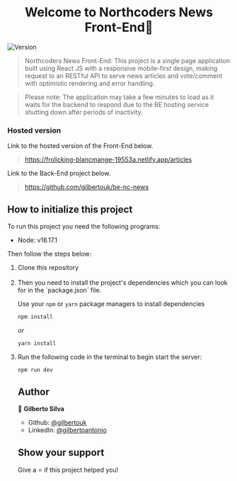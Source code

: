 <h1 align="center"> Welcome to Northcoders News Front-End👋</h1>

<p>
  <img alt="Version" src="https://img.shields.io/badge/version-1.0.0-blue.svg?cacheSeconds=2592000" />  
</p>

> Northcoders News Front-End: This project is a single page application built using React JS with a responsive mobile-first design, making request to an RESTful API to serve news articles and vote/comment with optimistic rendering and error handling.

> Please note: The application may take a few minutes to load as it waits for the backend to respond due to the BE hosting service shutting down after periods of inactivity.

### Hosted version

Link to the hosted version of the Front-End below.

> https://frolicking-blancmange-19553a.netlify.app/articles

Link to the Back-End project below.

> https://github.com/gilbertouk/be-nc-news

## How to initialize this project

To run this project you need the following programs:

- Node: v18.17.1

Then follow the steps below:

<ol>
  <li>Clone this repository</li>
  <br>
  <li>Then you need to install the project's dependencies which you can look for in the `package.json` file.

Use your `npm` or `yarn` package managers to install dependencies

```sh
npm install
```

or

```sh
yarn install
```

</li>

<li>
Run the following code in the terminal to begin start the server:

```sh
npm run dev
```

</li>

## Author

👤 **Gilberto Silva**

- Github: [@gilbertouk](https://github.com/gilbertouk)
- LinkedIn: [@gilbertoantonio](https://linkedin.com/in/gilbertoantonio)

## Show your support

Give a ⭐️ if this project helped you!

